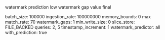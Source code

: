 watermark prediction low watermark gap value final

batch_size: 100000
ingestion_rate: 100000000
memory_bounds: 0 max
match_rate: 70
watermark_gaps: 1
min_write_size: 0
slice_store: FILE_BACKED
queries: 2, 5
timestamp_increment: 1
watermark_predictor: all
with_prediction: true
